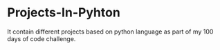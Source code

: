 # Projects-In-Pyhton
It contain different projects based on python language as part of my 100 days of code challenge. 
